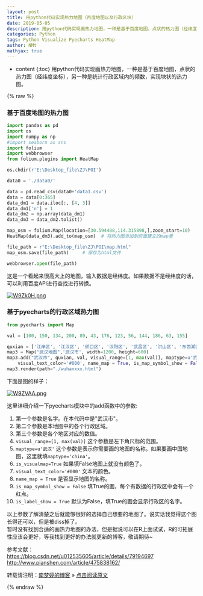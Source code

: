 ```yaml
---
layout: post
title: 用python代码实现热力地图（百度地图以及行政区块）  
date: 2019-05-05
description: 用python代码实现画热力地图，一种是基于百度地图，点状的热力图（经纬度坐标），另一种是统计行政区域内的频数，实现块状的热力图。  
categories: Python
tags: Python Visualize Pyecharts HeatMap
author: NMt
mathjax: true
---
```


* content
{:toc}
用python代码实现画热力地图，一种是基于百度地图，点状的热力图（经纬度坐标），另一种是统计行政区域内的频数，实现块状的热力图。  


<div style='display: none'>
@@@@
</div>


{% raw %}
### 基于百度地图的热力图  

```python
import pandas as pd
import os
import numpy as np
#import seaborn as sns
import folium
import webbrowser
from folium.plugins import HeatMap

os.chdir(r'E:\Desktop_file\ZJ\POI')

data0 = './data0/'

data = pd.read_csv(data0+'data1.csv')
data = data[0:365]
data_dm1 = data.iloc[:, [4, 3]]
data_dm1['n'] = 1
data_dm2 = np.array(data_dm1)
data_dm3 = data_dm2.tolist()

map_osm = folium.Map(location=[30.594488,114.315898,],zoom_start=10)    #绘制Map，开始缩放程度是5倍
HeatMap(data_dm3).add_to(map_osm)  # 将热力图添加到前面建立的map里

file_path = r"E:\Desktop_file\ZJ\POI\map.html"
map_osm.save(file_path)     # 保存为html文件

webbrowser.open(file_path)
```

这是一个看起来很高大上的地图，输入数据是经纬度。如果数据不是经纬度的话，可以利用百度API进行查找进行转换。  

[//]: # (![图1][pt_02])  
[![W9Zk0H.png](https://z3.ax1x.com/2021/07/11/W9Zk0H.png)](https://imgtu.com/i/W9Zk0H)

### 基于pyecharts的行政区域热力图  

```python
from pyecharts import Map

val = [100, 150, 134, 200, 89, 43, 176, 123, 56, 144, 186, 63, 155]

quxian = ['江岸区', '江汉区', '硚口区', '汉阳区', '武昌区', '洪山区', '东西湖区', '蔡甸区', '江夏区', '黄陂区', '新洲区', '汉南区', '青山区']
map3 = Map("武汉地图",'武汉市', width=1200, height=600)
map3.add("武汉市", quxian, val, visual_range=[1, max(val)], maptype=u'武汉', is_visualmap=True,
    visual_text_color='#000', name_map = True, is_map_symbol_show = False, is_label_show = True)
map3.render(path="./wuhanxxx.html")
```

下面是图的样子：  

[//]: # (![图2][pt_01])  
[![W9ZVAA.png](https://z3.ax1x.com/2021/07/11/W9ZVAA.png)](https://imgtu.com/i/W9ZVAA)  

这里详细介绍一下pyecharts模块中的add函数中的参数:  
1. 第一个参数是名字。在本代码中是"武汉市"。  
2. 第二个参数是本地图中的各个行政区域。  
3. 第三个参数是各个地区对应的数值。  
4. `visual_range=[1, max(val)]` 这个参数是左下角尺标的范围。  
5. `maptype=u'武汉'` 这个参数是表示你需要画的地图的名称。如果要画中国地图，这里就填`maptype='china'`。  
6. `is_visualmap=True`  如果填False地图上就没有颜色了。  
7. `visual_text_color='#000'` 文本的颜色。  
8. `name_map = True`  是否显示地图的名称。  
9. `is_map_symbol_show = False`  填True的画，每个有数据的行政区中会有一个红点。  
10. `is_label_show = True`  默认为False，填True的画会显示行政区的名字。  

以上参数了解清楚之后就能够很好的选择自己想要的地图了。说实话我觉得这个图长得还可以，但是被diss掉了。  
暂时没有找到合适的画热力地图的办法，但是据说可以在R上面试试，R的可拓展性应该会更好，等我找到更好的办法就更新的博客，敬请期待~  

参考文献：  
https://blog.csdn.net/u012535605/article/details/79194697  
http://www.pianshen.com/article/475838162/  

转载请注明：[南梦婷的博客](https://norah2.github.io) » [点击阅读原文](https://norah2.github.io/2019/04/iteration/) 

<!--以下是本文用到的链接

[pt_01]: /images/posts/geo_hotmap/01.png  
[pt_02]: /images/posts/geo_hotmap/02.png
[![W9Zk0H.png](https://z3.ax1x.com/2021/07/11/W9Zk0H.png)](https://imgtu.com/i/W9Zk0H)
[![W9ZVAA.png](https://z3.ax1x.com/2021/07/11/W9ZVAA.png)](https://imgtu.com/i/W9ZVAA)
-->

{% endraw %}